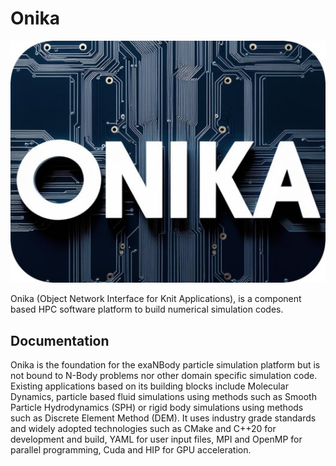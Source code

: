 # Onika

![](doc/logo.jpg)

Onika (Object Network Interface for Knit Applications), is a component based HPC software platform to build numerical simulation codes.

## Documentation

Onika is the foundation for the exaNBody particle simulation platform but is not bound to N-Body problems nor other domain specific simulation code.
Existing applications based on its building blocks include Molecular Dynamics, particle based fluid simulations using methods such as Smooth Particle Hydrodynamics (SPH) or rigid body simulations using methods such as Discrete Element Method (DEM).
It uses industry grade standards and widely adopted technologies such as CMake and C++20 for development and build, YAML for user input files, MPI and OpenMP for parallel programming, Cuda and HIP for GPU acceleration.

